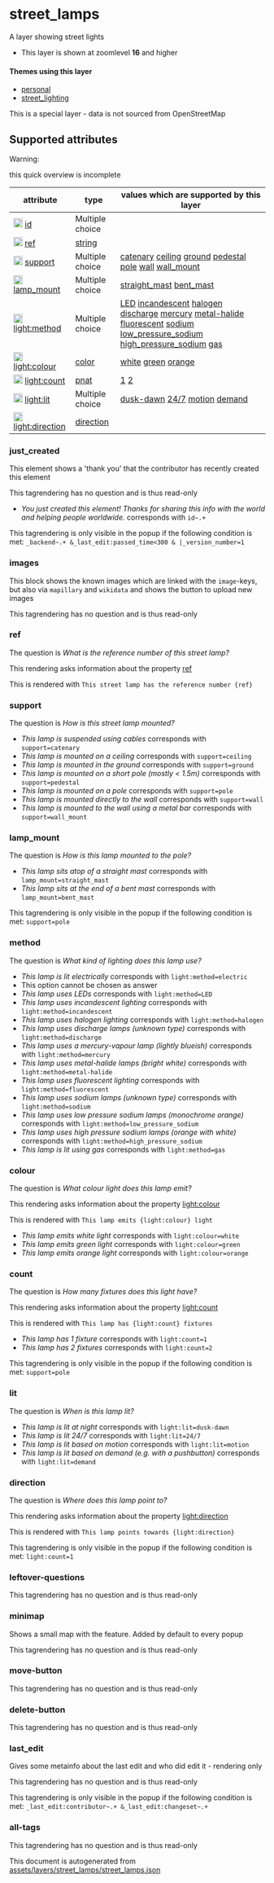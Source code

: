 [//]: # (WARNING: this file is automatically generated. Please find the sources at the bottom and edit those sources)

 street_lamps 
==============





A layer showing street lights






  - This layer is shown at zoomlevel **16** and higher




#### Themes using this layer 





  - [personal](https://mapcomplete.org/personal)
  - [street_lighting](https://mapcomplete.org/street_lighting)


This is a special layer - data is not sourced from OpenStreetMap



 Supported attributes 
----------------------



Warning: 

this quick overview is incomplete



attribute | type | values which are supported by this layer
----------- | ------ | ------------------------------------------
[<img src='https://mapcomplete.org/assets/svg/statistics.svg' height='18px'>](https://taginfo.openstreetmap.org/keys/id#values) [id](https://wiki.openstreetmap.org/wiki/Key:id) | Multiple choice | 
[<img src='https://mapcomplete.org/assets/svg/statistics.svg' height='18px'>](https://taginfo.openstreetmap.org/keys/ref#values) [ref](https://wiki.openstreetmap.org/wiki/Key:ref) | [string](../SpecialInputElements.md#string) | 
[<img src='https://mapcomplete.org/assets/svg/statistics.svg' height='18px'>](https://taginfo.openstreetmap.org/keys/support#values) [support](https://wiki.openstreetmap.org/wiki/Key:support) | Multiple choice | [catenary](https://wiki.openstreetmap.org/wiki/Tag:support%3Dcatenary) [ceiling](https://wiki.openstreetmap.org/wiki/Tag:support%3Dceiling) [ground](https://wiki.openstreetmap.org/wiki/Tag:support%3Dground) [pedestal](https://wiki.openstreetmap.org/wiki/Tag:support%3Dpedestal) [pole](https://wiki.openstreetmap.org/wiki/Tag:support%3Dpole) [wall](https://wiki.openstreetmap.org/wiki/Tag:support%3Dwall) [wall_mount](https://wiki.openstreetmap.org/wiki/Tag:support%3Dwall_mount)
[<img src='https://mapcomplete.org/assets/svg/statistics.svg' height='18px'>](https://taginfo.openstreetmap.org/keys/lamp_mount#values) [lamp_mount](https://wiki.openstreetmap.org/wiki/Key:lamp_mount) | Multiple choice | [straight_mast](https://wiki.openstreetmap.org/wiki/Tag:lamp_mount%3Dstraight_mast) [bent_mast](https://wiki.openstreetmap.org/wiki/Tag:lamp_mount%3Dbent_mast)
[<img src='https://mapcomplete.org/assets/svg/statistics.svg' height='18px'>](https://taginfo.openstreetmap.org/keys/light:method#values) [light:method](https://wiki.openstreetmap.org/wiki/Key:light:method) | Multiple choice | [LED](https://wiki.openstreetmap.org/wiki/Tag:light:method%3DLED) [incandescent](https://wiki.openstreetmap.org/wiki/Tag:light:method%3Dincandescent) [halogen](https://wiki.openstreetmap.org/wiki/Tag:light:method%3Dhalogen) [discharge](https://wiki.openstreetmap.org/wiki/Tag:light:method%3Ddischarge) [mercury](https://wiki.openstreetmap.org/wiki/Tag:light:method%3Dmercury) [metal-halide](https://wiki.openstreetmap.org/wiki/Tag:light:method%3Dmetal-halide) [fluorescent](https://wiki.openstreetmap.org/wiki/Tag:light:method%3Dfluorescent) [sodium](https://wiki.openstreetmap.org/wiki/Tag:light:method%3Dsodium) [low_pressure_sodium](https://wiki.openstreetmap.org/wiki/Tag:light:method%3Dlow_pressure_sodium) [high_pressure_sodium](https://wiki.openstreetmap.org/wiki/Tag:light:method%3Dhigh_pressure_sodium) [gas](https://wiki.openstreetmap.org/wiki/Tag:light:method%3Dgas)
[<img src='https://mapcomplete.org/assets/svg/statistics.svg' height='18px'>](https://taginfo.openstreetmap.org/keys/light:colour#values) [light:colour](https://wiki.openstreetmap.org/wiki/Key:light:colour) | [color](../SpecialInputElements.md#color) | [white](https://wiki.openstreetmap.org/wiki/Tag:light:colour%3Dwhite) [green](https://wiki.openstreetmap.org/wiki/Tag:light:colour%3Dgreen) [orange](https://wiki.openstreetmap.org/wiki/Tag:light:colour%3Dorange)
[<img src='https://mapcomplete.org/assets/svg/statistics.svg' height='18px'>](https://taginfo.openstreetmap.org/keys/light:count#values) [light:count](https://wiki.openstreetmap.org/wiki/Key:light:count) | [pnat](../SpecialInputElements.md#pnat) | [1](https://wiki.openstreetmap.org/wiki/Tag:light:count%3D1) [2](https://wiki.openstreetmap.org/wiki/Tag:light:count%3D2)
[<img src='https://mapcomplete.org/assets/svg/statistics.svg' height='18px'>](https://taginfo.openstreetmap.org/keys/light:lit#values) [light:lit](https://wiki.openstreetmap.org/wiki/Key:light:lit) | Multiple choice | [dusk-dawn](https://wiki.openstreetmap.org/wiki/Tag:light:lit%3Ddusk-dawn) [24/7](https://wiki.openstreetmap.org/wiki/Tag:light:lit%3D24/7) [motion](https://wiki.openstreetmap.org/wiki/Tag:light:lit%3Dmotion) [demand](https://wiki.openstreetmap.org/wiki/Tag:light:lit%3Ddemand)
[<img src='https://mapcomplete.org/assets/svg/statistics.svg' height='18px'>](https://taginfo.openstreetmap.org/keys/light:direction#values) [light:direction](https://wiki.openstreetmap.org/wiki/Key:light:direction) | [direction](../SpecialInputElements.md#direction) | 




### just_created 



This element shows a 'thank you' that the contributor has recently created this element

This tagrendering has no question and is thus read-only





  - *You just created this element! Thanks for sharing this info with the world and helping people worldwide.*  corresponds with  `id~.+`


This tagrendering is only visible in the popup if the following condition is met: `_backend~.+ &_last_edit:passed_time<300 & |_version_number=1`



### images 



This block shows the known images which are linked with the `image`-keys, but also via `mapillary` and `wikidata` and shows the button to upload new images

This tagrendering has no question and is thus read-only





### ref 



The question is  *What is the reference number of this street lamp?*

This rendering asks information about the property  [ref](https://wiki.openstreetmap.org/wiki/Key:ref) 

This is rendered with  `This street lamp has the reference number {ref}`





### support 



The question is  *How is this street lamp mounted?*





  - *This lamp is suspended using cables*  corresponds with  `support=catenary`
  - *This lamp is mounted on a ceiling*  corresponds with  `support=ceiling`
  - *This lamp is mounted in the ground*  corresponds with  `support=ground`
  - *This lamp is mounted on a short pole (mostly < 1.5m)*  corresponds with  `support=pedestal`
  - *This lamp is mounted on a pole*  corresponds with  `support=pole`
  - *This lamp is mounted directly to the wall*  corresponds with  `support=wall`
  - *This lamp is mounted to the wall using a metal bar*  corresponds with  `support=wall_mount`




### lamp_mount 



The question is  *How is this lamp mounted to the pole?*





  - *This lamp sits atop of a straight mast*  corresponds with  `lamp_mount=straight_mast`
  - *This lamp sits at the end of a bent mast*  corresponds with  `lamp_mount=bent_mast`


This tagrendering is only visible in the popup if the following condition is met: `support=pole`



### method 



The question is  *What kind of lighting does this lamp use?*





  - *This lamp is lit electrically*  corresponds with  `light:method=electric`
  - This option cannot be chosen as answer
  - *This lamp uses LEDs*  corresponds with  `light:method=LED`
  - *This lamp uses incandescent lighting*  corresponds with  `light:method=incandescent`
  - *This lamp uses halogen lighting*  corresponds with  `light:method=halogen`
  - *This lamp uses discharge lamps (unknown type)*  corresponds with  `light:method=discharge`
  - *This lamp uses a mercury-vapour lamp (lightly blueish)*  corresponds with  `light:method=mercury`
  - *This lamp uses metal-halide lamps (bright white)*  corresponds with  `light:method=metal-halide`
  - *This lamp uses fluorescent lighting*  corresponds with  `light:method=fluorescent`
  - *This lamp uses sodium lamps (unknown type)*  corresponds with  `light:method=sodium`
  - *This lamp uses low pressure sodium lamps (monochrome orange)*  corresponds with  `light:method=low_pressure_sodium`
  - *This lamp uses high pressure sodium lamps (orange with white)*  corresponds with  `light:method=high_pressure_sodium`
  - *This lamp is lit using gas*  corresponds with  `light:method=gas`




### colour 



The question is  *What colour light does this lamp emit?*

This rendering asks information about the property  [light:colour](https://wiki.openstreetmap.org/wiki/Key:light:colour) 

This is rendered with  `This lamp emits {light:colour} light`





  - *This lamp emits white light*  corresponds with  `light:colour=white`
  - *This lamp emits green light*  corresponds with  `light:colour=green`
  - *This lamp emits orange light*  corresponds with  `light:colour=orange`




### count 



The question is  *How many fixtures does this light have?*

This rendering asks information about the property  [light:count](https://wiki.openstreetmap.org/wiki/Key:light:count) 

This is rendered with  `This lamp has {light:count} fixtures`





  - *This lamp has 1 fixture*  corresponds with  `light:count=1`
  - *This lamp has 2 fixtures*  corresponds with  `light:count=2`


This tagrendering is only visible in the popup if the following condition is met: `support=pole`



### lit 



The question is  *When is this lamp lit?*





  - *This lamp is lit at night*  corresponds with  `light:lit=dusk-dawn`
  - *This lamp is lit 24/7*  corresponds with  `light:lit=24/7`
  - *This lamp is lit based on motion*  corresponds with  `light:lit=motion`
  - *This lamp is lit based on demand (e.g. with a pushbutton)*  corresponds with  `light:lit=demand`




### direction 



The question is  *Where does this lamp point to?*

This rendering asks information about the property  [light:direction](https://wiki.openstreetmap.org/wiki/Key:light:direction) 

This is rendered with  `This lamp points towards {light:direction}`



This tagrendering is only visible in the popup if the following condition is met: `light:count=1`



### leftover-questions 



This tagrendering has no question and is thus read-only





### minimap 



Shows a small map with the feature. Added by default to every popup

This tagrendering has no question and is thus read-only





### move-button 



This tagrendering has no question and is thus read-only





### delete-button 



This tagrendering has no question and is thus read-only





### last_edit 



Gives some metainfo about the last edit and who did edit it - rendering only

This tagrendering has no question and is thus read-only



This tagrendering is only visible in the popup if the following condition is met: `_last_edit:contributor~.+ &_last_edit:changeset~.+`



### all-tags 



This tagrendering has no question and is thus read-only

 

This document is autogenerated from [assets/layers/street_lamps/street_lamps.json](https://github.com/pietervdvn/MapComplete/blob/develop/assets/layers/street_lamps/street_lamps.json)
